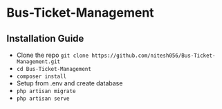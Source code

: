 # Bus-Ticket-Management

## Installation Guide

* Clone the repo `git clone https://github.com/nitesh056/Bus-Ticket-Management.git`
* `cd Bus-Ticket-Management`
* `composer install`
* Setup from .env and create database
* `php artisan migrate`
* `php artisan serve`
